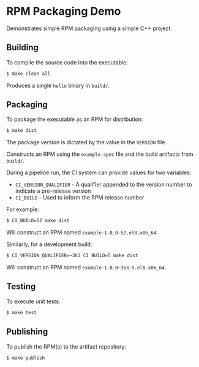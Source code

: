 # RPM Packaging Demo

Demonstrates simple RPM packaging using a simple C++ project.

## Building

To compile the source code into the executable:

```bash
$ make clean all
```

Produces a single `hello` binary in `build/`.

## Packaging

To package the executable as an RPM for distribution:

```bash
$ make dist
```

The package version is dictated by the value in the `VERSION` file.

Constructs an RPM using the `example.spec` file and the build artifacts from `build/`.

During a pipeline run, the CI system can provide values for two variables:
- `CI_VERSION_QUALIFIER` - A qualifier appended to the version number to indicate a pre-release version
- `CI_BUILD` - Used to inform the RPM release number

For example:

```bash
$ CI_BUILD=57 make dist
```

Will construct an RPM named `example-1.0.0-57.el8.x86_64`.

Similarly, for a development build:

```bash
$ CI_VERSION_QUALIFIER=~363 CI_BUILD=5 make dist
```

Will construct an RPM named `example-1.0.0~363-5.el8.x86_64`.

## Testing

To execute unit tests:

```bash
$ make test
```

## Publishing

To publish the RPM(s) to the artifact repository:

```bash
$ make publish
```